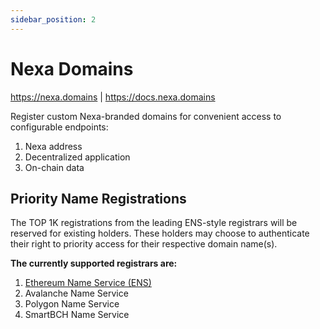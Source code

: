 ```yaml
---
sidebar_position: 2
---
```


# Nexa Domains

https://nexa.domains | https://docs.nexa.domains

Register custom Nexa-branded domains for convenient access to configurable endpoints:

1. Nexa address
2. Decentralized application
3. On-chain data


## Priority Name Registrations

The TOP 1K registrations from the leading ENS-style registrars will be reserved for existing holders. These holders may choose to authenticate their right to priority access for their respective domain name(s).

__The currently supported registrars are:__

1. [Ethereum Name Service (ENS)](https://ens.domains/)
2. Avalanche Name Service
3. Polygon Name Service
4. SmartBCH Name Service

